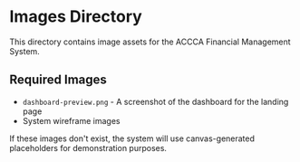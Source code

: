 # Images Directory

This directory contains image assets for the ACCCA Financial Management System.

## Required Images

- `dashboard-preview.png` - A screenshot of the dashboard for the landing page
- System wireframe images

If these images don't exist, the system will use canvas-generated placeholders for demonstration purposes.
